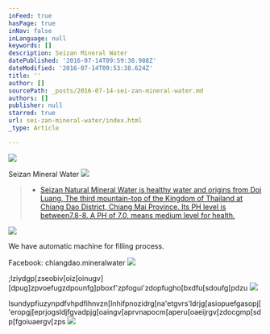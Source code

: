 ```yaml
---
inFeed: true
hasPage: true
inNav: false
inLanguage: null
keywords: []
description: Seizan Mineral Water
datePublished: '2016-07-14T09:59:30.988Z'
dateModified: '2016-07-14T09:53:38.624Z'
title: ''
author: []
sourcePath: _posts/2016-07-14-sei-zan-mineral-water.md
authors: []
publisher: null
starred: true
url: sei-zan-mineral-water/index.html
_type: Article

---
```

![](https://the-grid-user-content.s3-us-west-2.amazonaws.com/1e232855-0c94-44ce-8fc3-0e62e6f0f8c7.jpg)

Seizan Mineral Water
![](https://the-grid-user-content.s3-us-west-2.amazonaws.com/46eb4537-752e-4ed3-abc1-578f1e2b99e0.jpg)

> * [Seizan Natural Mineral Water is healthy water and origins from Doi Luang, The third mountain-top of the Kingdom of Thailand at Chiang Dao District, Chiang Mai Province. Its PH level is between7.8-8\. A PH of 7.0, means medium level for health. ][0]

![](https://the-grid-user-content.s3-us-west-2.amazonaws.com/44cda880-1026-4c4d-9c05-ec13daa03635.jpg)

We have automatic machine for filling process. 

Facebook: chiangdao.mineralwater
![](https://the-grid-user-content.s3-us-west-2.amazonaws.com/d0f0df76-5475-4380-bdfc-4e0381c937bd.jpg)

;lziydgp\[zseobiv\[oiz\[oinugv\]\[dpug\]zpvoefugzdpounfg\]pboxf'zpfogui'zdopfugho\[bxdfu\[sdoufg\[pdzu
![](https://the-grid-user-content.s3-us-west-2.amazonaws.com/86d5e693-2798-44d3-8976-1900c98f2ea6.jpg)

lsundypfiuzynpdfvhpdfihnvzn\[lnhifpnozidrg\[na'etgvrs'ldrjg\[asiopuefgasopj\['eropgj\[eprjogsldjfgvadpjg\[oaingv\[aprvnapocm\[aperu\[oaeijrgv\[zdocgmp\[sdp\[fgoiuaergv\[zps
![](https://the-grid-user-content.s3-us-west-2.amazonaws.com/8b0326e9-2758-47f7-bbb2-6dc1df8068a5.jpg)

[0]: null
